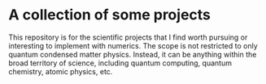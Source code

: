# A collection of some projects
This repository is for the scientific projects that I find worth pursuing or interesting to implement with numerics. The scope is not restricted to only quantum condensed matter physics. Instead, it can be anything within the broad territory of science, including quantum computing, quantum chemistry, atomic physics, etc.
